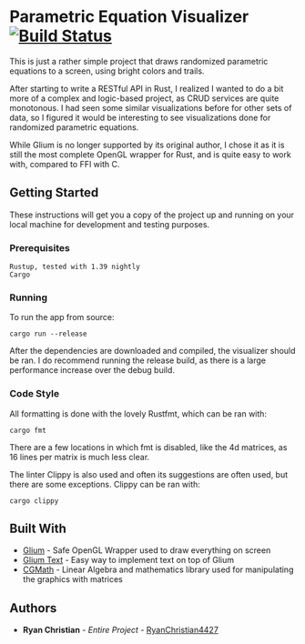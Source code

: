 # Parametric Equation Visualizer [![Build Status](https://travis-ci.org/RyanChristian4427/parametric_equations.svg?branch=master)](https://travis-ci.org/RyanChristian4427/parametric_equations)

This is just a rather simple project that draws randomized parametric equations to a screen, using bright colors and trails.

After starting to write a RESTful API in Rust, I realized I wanted to do a bit more of a complex and logic-based project, as CRUD services are quite monotonous. I had seen some similar visualizations before for other sets of data, so I figured it would be interesting to see visualizations done for randomized parametric equations. 

While Glium is no longer supported by its original author, I chose it as it is still the most complete OpenGL wrapper for Rust, and is quite easy to work with, compared to FFI with C. 

## Getting Started

These instructions will get you a copy of the project up and running on your local machine for development and testing purposes.

### Prerequisites

```
Rustup, tested with 1.39 nightly
Cargo
```

### Running

To run the app from source: 

```
cargo run --release
```

After the dependencies are downloaded and compiled, the visualizer should be ran. I do recommend running the release build, as there is a large performance increase over the debug build.


### Code Style

All formatting is done with the lovely Rustfmt, which can be ran with:

```
cargo fmt
```

There are a few locations in which fmt is disabled, like the 4d matrices, as 16 lines per matrix is much less clear.

The linter Clippy is also used and often its suggestions are often used, but there are some exceptions. Clippy can be ran with:

```
cargo clippy
```

## Built With

* [Glium](https://github.com/glium/glium) - Safe OpenGL Wrapper used to draw everything on screen
* [Glium Text](https://github.com/tomaka/glium_text) - Easy way to implement text on top of Glium
* [CGMath](https://github.com/rustgd/cgmath) - Linear Algebra and mathematics library used for manipulating the graphics with matrices

## Authors

* **Ryan Christian** - *Entire Project* - [RyanChristian4427](https://github.com/RyanChristian4427)
